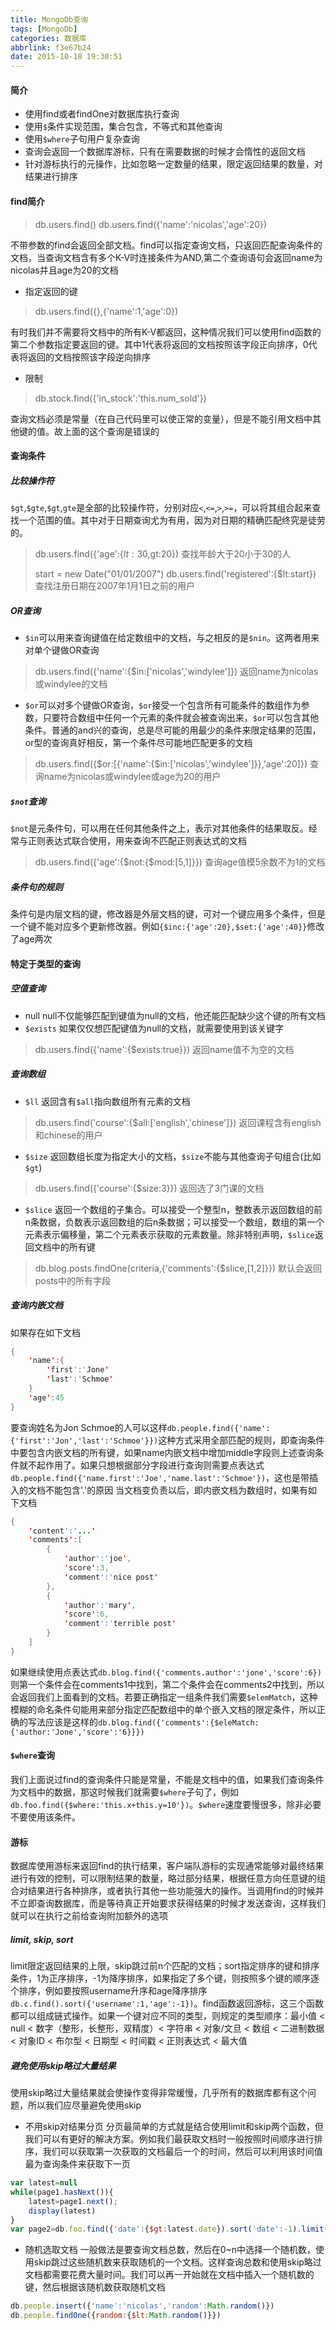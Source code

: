 ```yaml
---
title: MongoDb查询
tags: [MongoDb]
categories: 数据库
abbrlink: f3e67b24
date: 2015-10-18 19:30:51
---
```

#### 简介
- 使用find或者findOne对数据库执行查询
- 使用`$`条件实现范围，集合包含，不等式和其他查询
- 使用`$where`子句用户复杂查询
- 查询会返回一个数据库游标，只有在需要数据的时候才会惰性的返回文档
- 针对游标执行的元操作，比如忽略一定数量的结果，限定返回结果的数量，对结果进行排序

#### find简介 
>db.users.find()
>db.users.find({'name':'nicolas','age':20})

不带参数的find会返回全部文档。find可以指定查询文档，只返回匹配查询条件的文档，当查询文档含有多个K-V时连接条件为AND,第二个查询语句会返回name为nicolas并且age为20的文档

- 指定返回的键
>db.users.find({},{'name':1,'age':0})

有时我们并不需要将文档中的所有K-V都返回，这种情况我们可以使用find函数的第二个参数指定要返回的键。其中1代表将返回的文档按照该字段正向排序，0代表将返回的文档按照该字段逆向排序

- 限制
>db.stock.find({'in_stock':'this.num_sold'})

查询文档必须是常量（在自己代码里可以使正常的变量），但是不能引用文档中其他键的值。故上面的这个查询是错误的

#### 查询条件

##### 比较操作符
`$gt`,`$gte`,`$gt`,`gte`是全部的比较操作符，分别对应`<`,`<=`,`>`,`>=`，可以将其组合起来查找一个范围的值。其中对于日期查询尤为有用，因为对日期的精确匹配终究是徒劳的。
>db.users.find({'age':{$lt:30,$gt:20}) 查找年龄大于20小于30的人
>
>start = new Date("01/01/2007")
>db.users.find('registered':{$lt:start}) 查找注册日期在2007年1月1日之前的用户

<!--more-->

##### OR查询
  * `$in`可以用来查询键值在给定数组中的文档，与之相反的是`$nin`。这两者用来对单个键做OR查询
>db.users.find({'name':{$in:['nicolas','windylee']}) 返回name为nicolas或windylee的文档

  * `$or`可以对多个键做OR查询，`$or`接受一个包含所有可能条件的数组作为参数，只要符合数组中任何一个元素的条件就会被查询出来，`$or`可以包含其他条件。普通的and兴的查询，总是尽可能的用最少的条件来限定结果的范围，or型的查询真好相反，第一个条件尽可能地匹配更多的文档
>db.users.find({$or:[{'name':{$in:['nicolas','windylee']}},'age':20]}) 查询name为nicolas或windylee或age为20的用户

##### `$not`查询
`$not`是元条件句，可以用在任何其他条件之上，表示对其他条件的结果取反。经常与正则表达式联合使用，用来查询不匹配正则表达式的文档
>db.users.find({'age':{$not:{$mod:[5,1]}}) 查询age值模5余数不为1的文档

##### 条件句的规则
条件句是内层文档的键，修改器是外层文档的键，可对一个键应用多个条件，但是一个键不能对应多个更新修改器。例如`{$inc:{'age':20},$set:{'age':40}}`修改了age两次

#### 特定于类型的查询
##### 空值查询
- null
null不仅能够匹配到键值为null的文档，他还能匹配缺少这个键的所有文档
- `$exists`
如果仅仅想匹配键值为null的文档，就需要使用到该关键字
>db.users.find({'name':{$exists:true}}) 返回name值不为空的文档

##### 查询数组
- `$ll`
返回含有`$all`指向数组所有元素的文档
>db.users.find('course':{$all:['english','chinese']}) 返回课程含有english和chinese的用户

- `$size`
返回数组长度为指定大小的文档，`$size`不能与其他查询子句组合(比如`$gt`)
>db.users.find({'course':{$size:3}}) 返回选了3门课的文档

- `$slice`
返回一个数组的子集合。可以接受一个整型n，整数表示返回数组的前n条数据，负数表示返回数组的后n条数据；可以接受一个数组，数组的第一个元素表示偏移量，第二个元素表示获取的元素数量。除非特别声明，`$slice`返回文档中的所有键
>db.blog.posts.findOne(criteria,{'comments':{$slice,[1,2]}}) 默认会返回posts中的所有字段

##### 查询内嵌文档
如果存在如下文档
```java
{
	'name':{
    	'first':'Jone'
        'last':'Schmoe'
    }
    'age':45
}
```
要查询姓名为Jon Schmoe的人可以这样`db.people.find({'name':{'first':'Jon','last':'Schmoe'}})`这种方式采用全部匹配的规则，即查询条件中要包含内嵌文档的所有键，如果name内嵌文档中增加middle字段则上述查询条件就不起作用了。如果只想根据部分字段进行查询则需要点表达式`db.people.find({'name.first':'Joe','name.last':'Schmoe'})`，这也是带插入的文档不能包含'.'的原因
当文档变负责以后，即内嵌文档为数组时，如果有如下文档
```java
{
	'content':'...'
    'comments':[
    	{
        	'author':'joe',
            'score':3,
            'comment':'nice post'
        },
        {
        	'author':'mary',
            'score':6,
            'comment':'terrible post'
        }
    ]
}
```
如果继续使用点表达式`db.blog.find({'comments.author':'jone','score':6})`则第一个条件会在comments1中找到，第二个条件会在comments2中找到，所以会返回我们上面看到的文档。若要正确指定一组条件我们需要`$elemMatch`，这种模糊的命名条件句能用来部分指定匹配数组中的单个嵌入文档的限定条件，所以正确的写法应该是这样的`db.blog.find({'comments':{$eleMatch:{'author:'Jone','score':'6}}})`

#### `$where`查询
我们上面说过find的查询条件只能是常量，不能是文档中的值，如果我们查询条件为文档中的数据，那这时候我们就需要`$where`子句了，例如`db.foo.find({$where:'this.x+this.y=10'})`。`$where`速度要慢很多，除非必要不要使用该条件。

#### 游标
数据库使用游标来返回find的执行结果，客户端队游标的实现通常能够对最终结果进行有效的控制，可以限制结果的数量，略过部分结果，根据任意方向任意键的组合对结果进行各种排序，或者执行其他一些功能强大的操作。当调用find的时候并不立即查询数据库，而是等待真正开始要求获得结果的时候才发送查询，这样我们就可以在执行之前给查询附加额外的选项

##### limit, skip, sort
limit限定返回结果的上限，skip跳过前n个匹配的文档；sort指定排序的键和排序条件，1为正序排序，-1为降序排序，如果指定了多个键，则按照多个键的顺序逐个排序，例如要按照username升序和age降序排序`db.c.find().sort({'username':1,'age':-1})`。find函数返回游标，这三个函数都可以组成链式操作。如果一个键对应不同的类型，则规定的类型顺序：最小值 < null < 数字（整形，长整形，双精度）< 字符串 < 对象/文旦 < 数组 < 二进制数据 < 对象ID < 布尔型 < 日期型 < 时间戳 < 正则表达式 < 最大值
##### 避免使用skip略过大量结果
使用skip略过大量结果就会使操作变得非常缓慢，几乎所有的数据库都有这个问题，所以我们应尽量避免使用skip

- 不用skip对结果分页
分页最简单的方式就是结合使用limit和skip两个函数，但我们可以有更好的解决方案。例如我们最获取文档时一般按照时间顺序进行排序，我们可以获取第一次获取的文档最后一个的时间，然后可以利用该时间值最为查询条件来获取下一页

```js
var latest=null
while(page1.hasNext()){
	latest=page1.next();
    display(latest)
}
var page2=db.foo.find({'date':{$gt:latest.date}).sort('date':-1).limit(10)
```
- 随机选取文档
一般做法是要查询文档总数，然后在0~n中选择一个随机数，使用skip跳过这些随机数来获取随机的一个文档。这样查询总数和使用skip略过文档都需要花费大量时间。我们可以再一开始就在文档中插入一个随机数的键，然后根据该随机数获取随机文档

```js
db.people.insert({'name':'nicolas','random':Math.random()})
db.people.findOne({random:{$lt:Math.random()}})
```
